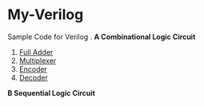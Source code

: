 # My-Verilog
Sample Code for Verilog . 
**A Combinational Logic Circuit**
1. [Full Adder](https://en.wikipedia.org/wiki/Adder_(electronics)) <br>
2. [Multiplexer](https://en.wikipedia.org/wiki/Multiplexer) <br>
3. [Encoder](https://en.wikipedia.org/wiki/Encoder_(digital)) <br>
4. [Decoder](https://en.wikipedia.org/wiki/Binary_decoder) <br>


**B Sequential Logic Circuit**
